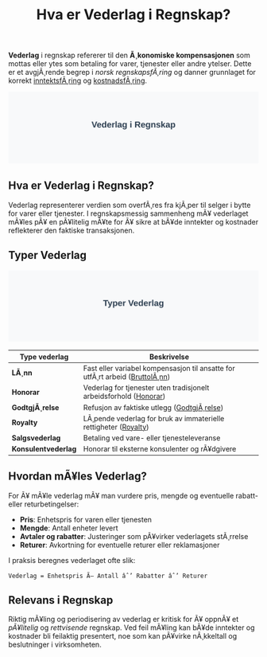 ﻿---
title: "Hva er Vederlag i Regnskap?"
meta_title: "Hva er Vederlag i Regnskap?"
meta_description: '**Vederlag** i regnskap refererer til den **Ã¸konomiske kompensasjonen** som mottas eller ytes som betaling for varer, tjenester eller andre ytelser. Dette er e...'
slug: hva-er-vederlag
type: blog
layout: pages/single
---

**Vederlag** i regnskap refererer til den **Ã¸konomiske kompensasjonen** som mottas eller ytes som betaling for varer, tjenester eller andre ytelser. Dette er et avgjÃ¸rende begrep i *norsk regnskapsfÃ¸ring* og danner grunnlaget for korrekt [inntektsfÃ¸ring](/blogs/regnskap/hva-er-inntekter "Hva er Inntekter? Komplett Guide til InntektsfÃ¸ring i Regnskap") og [kostnadsfÃ¸ring](/blogs/regnskap/hva-er-kostnader "Hva er Kostnader? Komplett Guide til Kostnadstyper og RegnskapsfÃ¸ring").

![Illustrasjon av konseptet vederlag i regnskap](vederlag-image.svg)

## Hva er Vederlag i Regnskap?

Vederlag representerer verdien som overfÃ¸res fra kjÃ¸per til selger i bytte for varer eller tjenester. I regnskapsmessig sammenheng mÃ¥ vederlaget mÃ¥les pÃ¥ en pÃ¥litelig mÃ¥te for Ã¥ sikre at bÃ¥de inntekter og kostnader reflekterer den faktiske transaksjonen.

## Typer Vederlag

![Typer Vederlag](vederlag-typer.svg)

| Type vederlag         | Beskrivelse                                                                                                                   |
|-----------------------|-------------------------------------------------------------------------------------------------------------------------------|
| **LÃ¸nn**              | Fast eller variabel kompensasjon til ansatte for utfÃ¸rt arbeid ([BruttolÃ¸nn](/blogs/regnskap/hva-er-bruttolonn "Hva er BruttolÃ¸nn? Definisjon, Beregning og Praktisk Anvendelse"))      |
| **Honorar**           | Vederlag for tjenester uten tradisjonelt arbeidsforhold ([Honorar](/blogs/regnskap/hva-er-honorar "Hva er Honorar i Regnskap? Komplett Guide til Honorarutbetalinger"))                 |
| **GodtgjÃ¸relse**      | Refusjon av faktiske utlegg ([GodtgjÃ¸relse](/blogs/regnskap/hva-er-godtgjorelse "Hva er GodtgjÃ¸relse i Regnskap? Komplett Guide til Refusjon og Utlegg"))                               |
| **Royalty**           | LÃ¸pende vederlag for bruk av immaterielle rettigheter ([Royalty](/blogs/regnskap/royalty "Royalty i regnskap â€“ Guide til avtaler og regnskapsfÃ¸ring av vederlag"))                  |
| **Salgsvederlag**     | Betaling ved vare- eller tjenesteleveranse                                                                                     |
| **Konsulentvederlag** | Honorar til eksterne konsulenter og rÃ¥dgivere                                                                                  |

## Hvordan mÃ¥les Vederlag?

For Ã¥ mÃ¥le vederlag mÃ¥ man vurdere pris, mengde og eventuelle rabatt- eller returbetingelser:

* **Pris**: Enhetspris for varen eller tjenesten  
* **Mengde**: Antall enheter levert  
* **Avtaler og rabatter**: Justeringer som pÃ¥virker vederlagets stÃ¸rrelse  
* **Returer**: Avkortning for eventuelle returer eller reklamasjoner

I praksis beregnes vederlaget ofte slik:

```text
Vederlag = Enhetspris Ã— Antall âˆ’ Rabatter âˆ’ Returer
```

## Relevans i Regnskap

Riktig mÃ¥ling og periodisering av vederlag er kritisk for Ã¥ oppnÃ¥ et *pÃ¥litelig* og *rettvisende* regnskap. Ved feil mÃ¥ling kan bÃ¥de inntekter og kostnader bli feilaktig presentert, noe som kan pÃ¥virke nÃ¸kkeltall og beslutninger i virksomheten.
